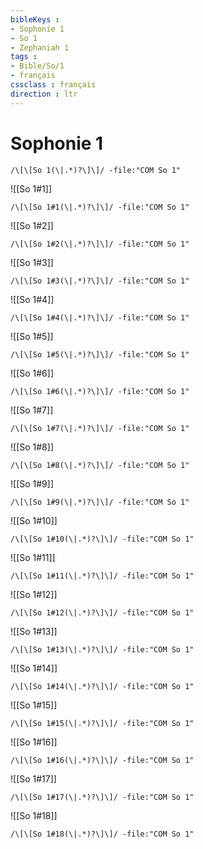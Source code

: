 ```yaml
---
bibleKeys : 
- Sophonie 1
- So 1
- Zephaniah 1
tags : 
- Bible/So/1
- français
cssclass : français
direction : ltr
---
```


# Sophonie 1

```query
/\[\[So 1(\|.*)?\]\]/ -file:"COM So 1"
```



![[So 1#1]]

```query
/\[\[So 1#1(\|.*)?\]\]/ -file:"COM So 1"
```

![[So 1#2]]

```query
/\[\[So 1#2(\|.*)?\]\]/ -file:"COM So 1"
```

![[So 1#3]]

```query
/\[\[So 1#3(\|.*)?\]\]/ -file:"COM So 1"
```

![[So 1#4]]

```query
/\[\[So 1#4(\|.*)?\]\]/ -file:"COM So 1"
```

![[So 1#5]]

```query
/\[\[So 1#5(\|.*)?\]\]/ -file:"COM So 1"
```

![[So 1#6]]

```query
/\[\[So 1#6(\|.*)?\]\]/ -file:"COM So 1"
```

![[So 1#7]]

```query
/\[\[So 1#7(\|.*)?\]\]/ -file:"COM So 1"
```

![[So 1#8]]

```query
/\[\[So 1#8(\|.*)?\]\]/ -file:"COM So 1"
```

![[So 1#9]]

```query
/\[\[So 1#9(\|.*)?\]\]/ -file:"COM So 1"
```

![[So 1#10]]

```query
/\[\[So 1#10(\|.*)?\]\]/ -file:"COM So 1"
```

![[So 1#11]]

```query
/\[\[So 1#11(\|.*)?\]\]/ -file:"COM So 1"
```

![[So 1#12]]

```query
/\[\[So 1#12(\|.*)?\]\]/ -file:"COM So 1"
```

![[So 1#13]]

```query
/\[\[So 1#13(\|.*)?\]\]/ -file:"COM So 1"
```

![[So 1#14]]

```query
/\[\[So 1#14(\|.*)?\]\]/ -file:"COM So 1"
```

![[So 1#15]]

```query
/\[\[So 1#15(\|.*)?\]\]/ -file:"COM So 1"
```

![[So 1#16]]

```query
/\[\[So 1#16(\|.*)?\]\]/ -file:"COM So 1"
```

![[So 1#17]]

```query
/\[\[So 1#17(\|.*)?\]\]/ -file:"COM So 1"
```

![[So 1#18]]

```query
/\[\[So 1#18(\|.*)?\]\]/ -file:"COM So 1"
```

